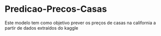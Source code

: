 # Predicao-Precos-Casas
 Este modelo tem como objetivo prever os preços de casas na california a partir de dados extraídos do kaggle
